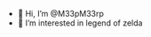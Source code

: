 - 👋 Hi, I’m @M33pM33rp
- 👀 I’m interested in legend of zelda

<!---
M33pM33rp/M33pM33rp is a ✨ special ✨ repository because its `README.md` (this file) appears on your GitHub profile.
You can click the Preview link to take a look at your changes.
--->
